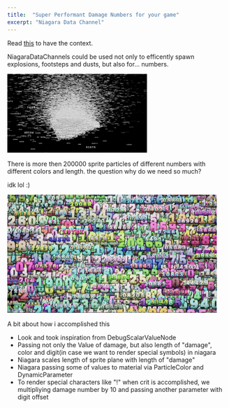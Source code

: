 ```yaml
---
title:  "Super Performant Damage Numbers for your game"
excerpt: "Niagara Data Channel"
---
```


Read 
[this](https://dev.epicgames.com/community/learning/tutorials/RJbm/unreal-engine-niagara-data-channels-intro)
to have the context.

NiagaraDataChannels could be used not only to efficently spawn explosions, footsteps and dusts, but also for... numbers.

![FastAf](/assets/fastaf.gif)

There is more then 200000 sprite particles of different numbers with different colors and length.
the question why do we need so much? 

idk lol :)

![Numberscolored.gif](/assets/numberscolored.gif)

A bit about how i accomplished this
* Look and took inspiration from DebugScalarValueNode
* Passing not only the Value of damage, but also length of "damage", color and digit(in case we want to render special symbols) in niagara
* Niagara scales length of sprite plane with length of "damage"
* Niagara passing some of values to material via ParticleColor and DynamicParameter
* To render special characters like "!" when crit is accomplished, we multipliying damage number by 10 and passing another parameter with digit offset
